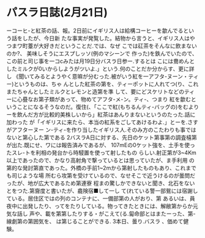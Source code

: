 # パスラ日誌(2月21日)

ーコーヒ-と紅茶の話、報。2日前にイギリス人は給構コーヒーを歙んでるという話をしたが、今日新
たな事実が発覧した。結物から言うと、イギリス人はやつまワ町薹が大好きだということだ.では、なぜ
こでは矼茶をそんなに飲まないのか?、
美味しそうにエスプしッソ(例のマシーンで
作った)を鉄んでいたので、この前と司じ事を一コcみたは月19日分バスラ日参ー.するとは
こには鴦めんとしたミルクが0いからしようがツいよ.」という.何のことだか分からす、更に詳し
《聞いてみるとようやく意嘛が分むった.被がいう紅を一アフタ-ヌーン・ティー)というものは、ちゃ
んとした紅茶の第を、ティーポットに人れてつ(り、これまたちゃんとしたミルクとレモンと造第を準
して、要にどスケリトなどのティーに心疂なお第子類があって、物めてアフタ-メ-ン。ティ-、つまり
紅を歙むということになるそうなのだ。復住(、「ここで紅(もちるんティ-バッグの)をむより
ーを飲んだ方が比較的美株しいから」紅茶はあんりまないというのたった.話に加わった
が「イギリスに来たら、本当の紅系をごしてあけるわよ.」とーを.さすがアフターヌー
ン-ティ-を作り当したイギリス人.そのみ方のこたわりも事ではないと第心した第である
2バスラA日に対する、先日のケット第事第の調査橲第が出た.既にせ、ワには報告済みであるが、
107mEの0ケット強を、土手を使ったスレ-トを利相の発台から時駸置を使って射したもの
らしい.射正第が3~4Km以上であったので、かなり高射角で撃っているとは思っていたが、ま手利用
の第的な発討第直であった。外橋の手前1~2mから第射したものもあり、これまでも司じような場
所むら攻第を受けているので、なせそこで近うけるのが曇問だったが、地が広大であるため第連寮
程まの驚しかできないと聞き、北石をないとをつた.第齎度と書いたが、龕険宿■して一し
て(れている警一部鴛には宿謝している。居住区ではの列のコンテナに、一備部第の人がおり、第
あるいは、員夜中に出発したり、ってをたりしている。物ってきたときには、解敝第からか元気な話し
声や、載を第第したりする・がこえて(る.匐命部とはまたーった、第-線劇第の第囲気を、
は第じることができる.
3本日、曇り.バスラ
、価めて健験。

